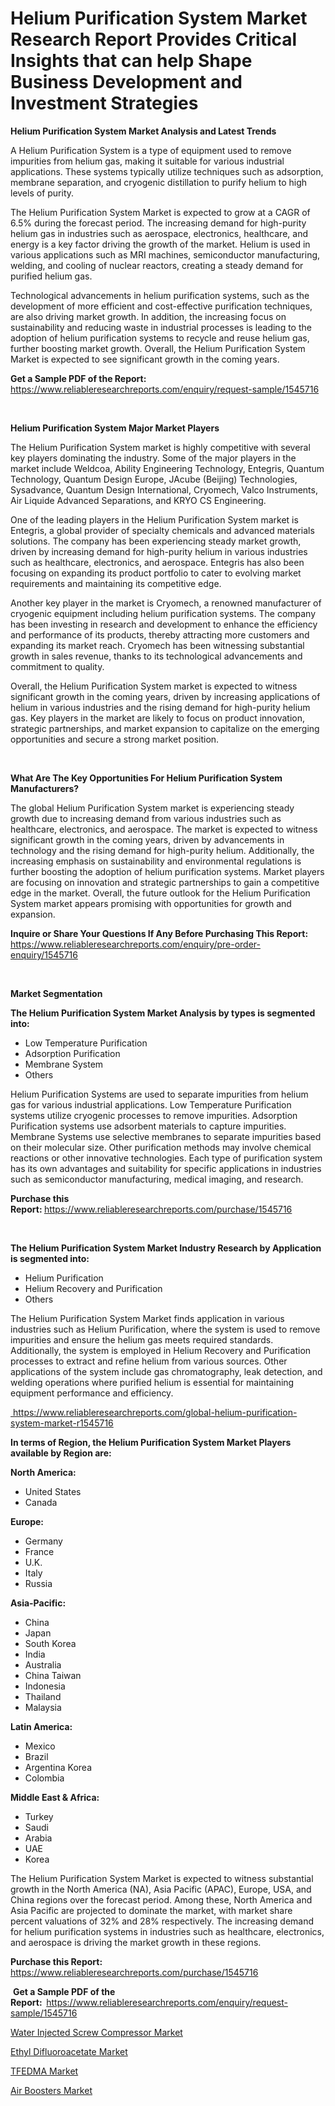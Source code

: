 <p><h1>Helium Purification System Market Research Report Provides Critical Insights that can help Shape Business Development and Investment Strategies</h1></p><p><strong>Helium Purification System Market Analysis and Latest Trends</strong></p>
<p><p>A Helium Purification System is a type of equipment used to remove impurities from helium gas, making it suitable for various industrial applications. These systems typically utilize techniques such as adsorption, membrane separation, and cryogenic distillation to purify helium to high levels of purity.</p><p>The Helium Purification System Market is expected to grow at a CAGR of 6.5% during the forecast period. The increasing demand for high-purity helium gas in industries such as aerospace, electronics, healthcare, and energy is a key factor driving the growth of the market. Helium is used in various applications such as MRI machines, semiconductor manufacturing, welding, and cooling of nuclear reactors, creating a steady demand for purified helium gas.</p><p>Technological advancements in helium purification systems, such as the development of more efficient and cost-effective purification techniques, are also driving market growth. In addition, the increasing focus on sustainability and reducing waste in industrial processes is leading to the adoption of helium purification systems to recycle and reuse helium gas, further boosting market growth. Overall, the Helium Purification System Market is expected to see significant growth in the coming years.</p></p>
<p><strong>Get a Sample PDF of the Report:&nbsp;</strong> <a href="https://www.reliableresearchreports.com/enquiry/request-sample/1545716">https://www.reliableresearchreports.com/enquiry/request-sample/1545716</a></p>
<p>&nbsp;</p>
<p><strong>Helium Purification System Major Market Players</strong></p>
<p><p>The Helium Purification System market is highly competitive with several key players dominating the industry. Some of the major players in the market include Weldcoa, Ability Engineering Technology, Entegris, Quantum Technology, Quantum Design Europe, JAcube (Beijing) Technologies, Sysadvance, Quantum Design International, Cryomech, Valco Instruments, Air Liquide Advanced Separations, and KRYO CS Engineering.</p><p>One of the leading players in the Helium Purification System market is Entegris, a global provider of specialty chemicals and advanced materials solutions. The company has been experiencing steady market growth, driven by increasing demand for high-purity helium in various industries such as healthcare, electronics, and aerospace. Entegris has also been focusing on expanding its product portfolio to cater to evolving market requirements and maintaining its competitive edge.</p><p>Another key player in the market is Cryomech, a renowned manufacturer of cryogenic equipment including helium purification systems. The company has been investing in research and development to enhance the efficiency and performance of its products, thereby attracting more customers and expanding its market reach. Cryomech has been witnessing substantial growth in sales revenue, thanks to its technological advancements and commitment to quality.</p><p>Overall, the Helium Purification System market is expected to witness significant growth in the coming years, driven by increasing applications of helium in various industries and the rising demand for high-purity helium gas. Key players in the market are likely to focus on product innovation, strategic partnerships, and market expansion to capitalize on the emerging opportunities and secure a strong market position.</p></p>
<p>&nbsp;</p>
<p><strong>What Are The Key Opportunities For Helium Purification System Manufacturers?</strong></p>
<p><p>The global Helium Purification System market is experiencing steady growth due to increasing demand from various industries such as healthcare, electronics, and aerospace. The market is expected to witness significant growth in the coming years, driven by advancements in technology and the rising demand for high-purity helium. Additionally, the increasing emphasis on sustainability and environmental regulations is further boosting the adoption of helium purification systems. Market players are focusing on innovation and strategic partnerships to gain a competitive edge in the market. Overall, the future outlook for the Helium Purification System market appears promising with opportunities for growth and expansion.</p></p>
<p><strong>Inquire or Share Your Questions If Any Before Purchasing This Report:</strong> <a href="https://www.reliableresearchreports.com/enquiry/pre-order-enquiry/1545716">https://www.reliableresearchreports.com/enquiry/pre-order-enquiry/1545716</a></p>
<p>&nbsp;</p>
<p><strong>Market Segmentation</strong></p>
<p><strong>The Helium Purification System Market Analysis by types is segmented into:</strong></p>
<p><ul><li>Low Temperature Purification</li><li>Adsorption Purification</li><li>Membrane System</li><li>Others</li></ul></p>
<p><p>Helium Purification Systems are used to separate impurities from helium gas for various industrial applications. Low Temperature Purification systems utilize cryogenic processes to remove impurities. Adsorption Purification systems use adsorbent materials to capture impurities. Membrane Systems use selective membranes to separate impurities based on their molecular size. Other purification methods may involve chemical reactions or other innovative technologies. Each type of purification system has its own advantages and suitability for specific applications in industries such as semiconductor manufacturing, medical imaging, and research.</p></p>
<p><strong>Purchase this Report:&nbsp;</strong><a href="https://www.reliableresearchreports.com/purchase/1545716">https://www.reliableresearchreports.com/purchase/1545716</a></p>
<p>&nbsp;</p>
<p><strong>The Helium Purification System Market Industry Research by Application is segmented into:</strong></p>
<p><ul><li>Helium Purification</li><li>Helium Recovery and Purification</li><li>Others</li></ul></p>
<p><p>The Helium Purification System Market finds application in various industries such as Helium Purification, where the system is used to remove impurities and ensure the helium gas meets required standards. Additionally, the system is employed in Helium Recovery and Purification processes to extract and refine helium from various sources. Other applications of the system include gas chromatography, leak detection, and welding operations where purified helium is essential for maintaining equipment performance and efficiency.</p></p>
<p><a href="https://www.reliableresearchreports.com/global-helium-purification-system-market-r1545716">&nbsp;https://www.reliableresearchreports.com/global-helium-purification-system-market-r1545716</a></p>
<p><strong>In terms of Region, the Helium Purification System Market Players available by Region are:</strong></p>
<p>
    <p> <strong> North America: </strong>
        <ul>
            <li>United States</li>
            <li>Canada</li>
        </ul>
        </p> 
    <p> <strong> Europe: </strong>
        <ul>
            <li>Germany</li>
            <li>France</li>
            <li>U.K.</li>
            <li>Italy</li>
            <li>Russia</li>
        </ul>
        </p> 
    <p> <strong> Asia-Pacific: </strong>
        <ul>
            <li>China</li>
            <li>Japan</li>
            <li>South Korea</li>
            <li>India</li>
            <li>Australia</li>
            <li>China Taiwan</li>
            <li>Indonesia</li>
            <li>Thailand</li>
            <li>Malaysia</li>
        </ul>
        </p> 
    <p> <strong> Latin America: </strong>
        <ul>
            <li>Mexico</li>
            <li>Brazil</li>
            <li>Argentina Korea</li>
            <li>Colombia</li>
        </ul>
        </p> 
    <p> <strong> Middle East & Africa: </strong>
        <ul>
            <li>Turkey</li>
            <li>Saudi</li>
            <li>Arabia</li>
            <li>UAE</li>
            <li>Korea</li>
        </ul>
    </p>
    </p>
<p><p>The Helium Purification System Market is expected to witness substantial growth in the North America (NA), Asia Pacific (APAC), Europe, USA, and China regions over the forecast period. Among these, North America and Asia Pacific are projected to dominate the market, with market share percent valuations of 32% and 28% respectively. The increasing demand for helium purification systems in industries such as healthcare, electronics, and aerospace is driving the market growth in these regions.</p></p>
<p><strong>Purchase this Report: </strong><a href="https://www.reliableresearchreports.com/purchase/1545716">https://www.reliableresearchreports.com/purchase/1545716</a></p>
<p>&nbsp;<strong>Get a Sample PDF of the Report:&nbsp;&nbsp;</strong><a href="https://www.reliableresearchreports.com/enquiry/request-sample/1545716">https://www.reliableresearchreports.com/enquiry/request-sample/1545716</a></p>
<p><strong></strong></p>
<p><p><a href="https://github.com/nathandecarvalho/Market-Research-Report-List-2/blob/main/water-injected-screw-compressor-market.md">Water Injected Screw Compressor Market</a></p><p><a href="https://issuu.com/reportprime-2/docs/ethyl-difluoroacetate-market-size-2030.pptx">Ethyl Difluoroacetate Market</a></p><p><a href="https://issuu.com/reportprime-2/docs/tfedma-market-size-2030.pptx">TFEDMA Market</a></p><p><a href="https://github.com/kosella/Market-Research-Report-List-2/blob/main/air-boosters-market.md">Air Boosters Market</a></p></p>